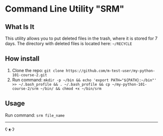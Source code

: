 # Command Line Utility "SRM"

## What Is It
This utility allows you to put deleted files in the trash, where it is stored for 7 days. 
The directory with deleted files is located here: `~/RECYCLE`

## How install
1. Clone the repo:
`git clone https://github.com/m-test-user/my-python-101-course-2.git`
2. Run command:
`mkdir -p ~/bin && echo 'export PATH="${PATH}:~/bin"' >> ~/.bash_profile && . ~/.bash_profile && cp ~/my-python-101-course-2/srm ~/bin/ && chmod +x ~/bin/srm`

## Usage
Run command: `srm file_name`

---
ʕ·ᴥ·ʔ
